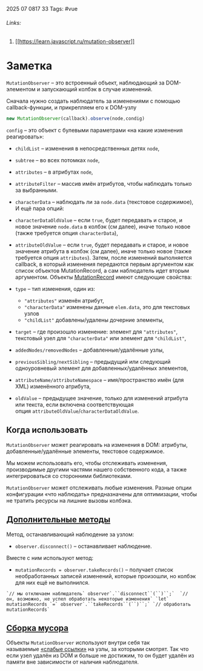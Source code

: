 2025 07 0817 33
Tags: #vue 
###### Links: 
1) [[https://learn.javascript.ru/mutation-observer]]
# Заметка
`MutationObserver` – это встроенный объект, наблюдающий за DOM-элементом и запускающий колбэк в случае изменений.

Сначала нужно создать наблюдатель за изменениями с помощью callback-функции, и прикрепляем его к DOM-узлу
```js
new MutationObserver(callback).observe(node,condig)
```
`config` – это объект с булевыми параметрами «на какие изменения реагировать»:

- `childList` – изменения в непосредственных детях `node`,
- `subtree` – во всех потомках `node`,
- `attributes` – в атрибутах `node`,
- `attributeFilter` – массив имён атрибутов, чтобы наблюдать только за выбранными.
- `characterData` – наблюдать ли за `node.data` (текстовое содержимое),
И ещё пара опций:

- `characterDataOldValue` – если `true`, будет передавать и старое, и новое значение `node.data` в колбэк (см далее), иначе только новое (также требуется опция `characterData`),
- `attributeOldValue` – если `true`, будет передавать и старое, и новое значение атрибута в колбэк (см далее), иначе только новое (также требуется опция `attributes`).
Затем, после изменений выполняется callback, в который изменения передаются первым аргументом как список объектов MutationRecord, а сам наблюдатель идет вторым аргументом.
Объекты [MutationRecord](https://dom.spec.whatwg.org/#mutationrecord) имеют следующие свойства:

- `type` – тип изменения, один из:
    - `"attributes"` изменён атрибут,
    - `"characterData"` изменены данные `elem.data`, это для текстовых узлов
    - `"childList"` добавлены/удалены дочерние элементы,
- `target` – где произошло изменение: элемент для `"attributes"`, текстовый узел для `"characterData"` или элемент для `"childList"`,
- `addedNodes/removedNodes` – добавленные/удалённые узлы,
- `previousSibling/nextSibling` – предыдущий или следующий одноуровневый элемент для добавленных/удалённых элементов,
- `attributeName/attributeNamespace` – имя/пространство имён (для XML) изменённого атрибута,
- `oldValue` – предыдущее значение, только для изменений атрибута или текста, если включена соответствующая опция `attributeOldValue`/`characterDataOldValue`.
## Когда использовать
`MutationObserver` может реагировать на изменения в DOM: атрибуты, добавленные/удалённые элементы, текстовое содержимое.

Мы можем использовать его, чтобы отслеживать изменения, производимые другими частями нашего собственного кода, а также интегрироваться со сторонними библиотеками.

`MutationObserver` может отслеживать любые изменения. Разные опции конфигурации «что наблюдать» предназначены для оптимизации, чтобы не тратить ресурсы на лишние вызовы колбэка.

## [Дополнительные методы](https://learn.javascript.ru/mutation-observer#dopolnitelnye-metody)

Метод, останавливающий наблюдение за узлом:

- `observer.disconnect()` – останавливает наблюдение.

Вместе с ним используют метод:

- `mutationRecords = observer.takeRecords()` – получает список необработанных записей изменений, которые произошли, но колбэк для них ещё не выполнился.

``` `// мы отключаем наблюдатель` observer`.``disconnect``(``)``;`  `// он, возможно, не успел обработать некоторые изменения` `let` mutationRecords `=` observer`.``takeRecords``(``)``;` `// обработать mutationRecords` ```

## [Сборка мусора](https://learn.javascript.ru/mutation-observer#sborka-musora)

Объекты `MutationObserver` используют внутри себя так называемые [«слабые ссылки»](https://ru.wikipedia.org/wiki/%D0%A1%D0%BB%D0%B0%D0%B1%D0%B0%D1%8F_%D1%81%D1%81%D1%8B%D0%BB%D0%BA%D0%B0) на узлы, за которыми смотрят. Так что если узел удалён из DOM и больше не достижим, то он будет удалён из памяти вне зависимости от наличия наблюдателя.